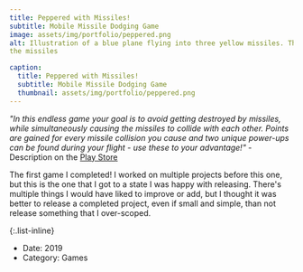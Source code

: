 ```yaml
---
title: Peppered with Missiles!
subtitle: Mobile Missile Dodging Game
image: assets/img/portfolio/peppered.png
alt: Illustration of a blue plane flying into three yellow missiles. There is a cloud behind the plane and smoke behind
the missiles

caption:
  title: Peppered with Missiles!
  subtitle: Mobile Missile Dodging Game
  thumbnail: assets/img/portfolio/peppered.png
---
```


*"In this endless game your goal is to avoid getting destroyed by missiles, while simultaneously causing the missiles to
collide with each other. Points are gained for every missile collision you cause and two unique power-ups can be found
during your flight - use these to your advantage!"* - Description on the
[Play Store](https://play.google.com/store/apps/details?id=com.sylvangamestudios.PepperedWithMissiles)

The first game I completed! I worked on multiple projects before this one, but this is the one that I got to a state I
was happy with releasing. There's multiple things I would have liked to improve or add, but I thought it was better to
release a completed project, even if small and simple, than not release something that I over-scoped.

{:.list-inline}
- Date: 2019
- Category: Games

